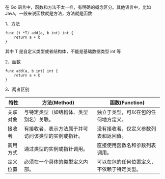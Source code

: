 在 Go 语言中，函数和方法不太一样，有明确的概念区分。其他语言中，比如 Java，一般来说函数就是方法，方法就是函数

1、方法

```
func (t *T) add(a, b int) int {
    return a + b
}
```

其中 T 是自定义类型或者结构体，不能是基础数据类型 int 等

2、函数

```
func add(a, b int) int {
    return a + b
}
```

3、两者区别

| 特性     | 方法(Method)                                       | 函数(Function)                             |
| -------- | -------------------------------------------------- | ------------------------------------------ |
| 关联对象 | 与特定类型（如结构体、类型别名）关联。             | 独立于类型，可以在包的任何地方定义。       |
| 接收者   | 有接收者，表示方法属于并可访问该类型的实例或指针。 | 没有接收者，仅定义参数列表和返回值。       |
| 调用方式 | 通过类型的实例或指针调用。                         | 直接使用函数名和参数列表调用。             |
| 定义位置 | 必须在一个具体的类型定义内部。                     | 可以在包的任何位置定义，不依赖于特定类型。 |
